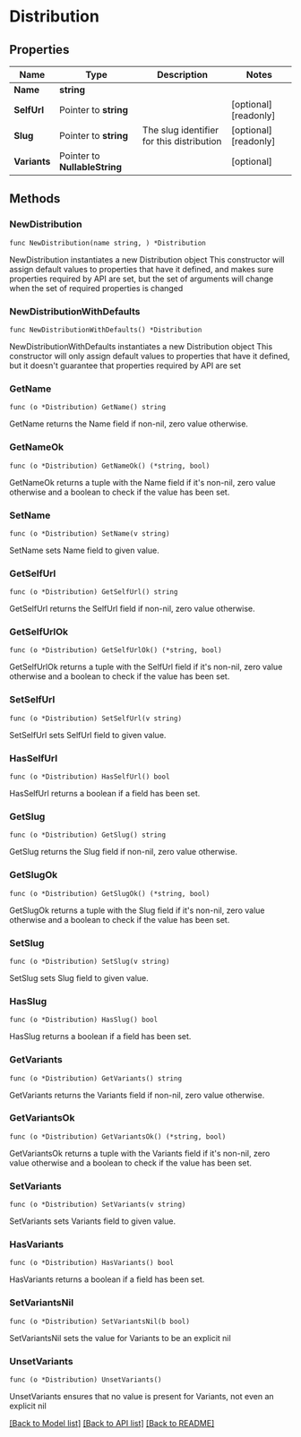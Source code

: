 # Distribution

## Properties

Name | Type | Description | Notes
------------ | ------------- | ------------- | -------------
**Name** | **string** |  | 
**SelfUrl** | Pointer to **string** |  | [optional] [readonly] 
**Slug** | Pointer to **string** | The slug identifier for this distribution | [optional] [readonly] 
**Variants** | Pointer to **NullableString** |  | [optional] 

## Methods

### NewDistribution

`func NewDistribution(name string, ) *Distribution`

NewDistribution instantiates a new Distribution object
This constructor will assign default values to properties that have it defined,
and makes sure properties required by API are set, but the set of arguments
will change when the set of required properties is changed

### NewDistributionWithDefaults

`func NewDistributionWithDefaults() *Distribution`

NewDistributionWithDefaults instantiates a new Distribution object
This constructor will only assign default values to properties that have it defined,
but it doesn't guarantee that properties required by API are set

### GetName

`func (o *Distribution) GetName() string`

GetName returns the Name field if non-nil, zero value otherwise.

### GetNameOk

`func (o *Distribution) GetNameOk() (*string, bool)`

GetNameOk returns a tuple with the Name field if it's non-nil, zero value otherwise
and a boolean to check if the value has been set.

### SetName

`func (o *Distribution) SetName(v string)`

SetName sets Name field to given value.


### GetSelfUrl

`func (o *Distribution) GetSelfUrl() string`

GetSelfUrl returns the SelfUrl field if non-nil, zero value otherwise.

### GetSelfUrlOk

`func (o *Distribution) GetSelfUrlOk() (*string, bool)`

GetSelfUrlOk returns a tuple with the SelfUrl field if it's non-nil, zero value otherwise
and a boolean to check if the value has been set.

### SetSelfUrl

`func (o *Distribution) SetSelfUrl(v string)`

SetSelfUrl sets SelfUrl field to given value.

### HasSelfUrl

`func (o *Distribution) HasSelfUrl() bool`

HasSelfUrl returns a boolean if a field has been set.

### GetSlug

`func (o *Distribution) GetSlug() string`

GetSlug returns the Slug field if non-nil, zero value otherwise.

### GetSlugOk

`func (o *Distribution) GetSlugOk() (*string, bool)`

GetSlugOk returns a tuple with the Slug field if it's non-nil, zero value otherwise
and a boolean to check if the value has been set.

### SetSlug

`func (o *Distribution) SetSlug(v string)`

SetSlug sets Slug field to given value.

### HasSlug

`func (o *Distribution) HasSlug() bool`

HasSlug returns a boolean if a field has been set.

### GetVariants

`func (o *Distribution) GetVariants() string`

GetVariants returns the Variants field if non-nil, zero value otherwise.

### GetVariantsOk

`func (o *Distribution) GetVariantsOk() (*string, bool)`

GetVariantsOk returns a tuple with the Variants field if it's non-nil, zero value otherwise
and a boolean to check if the value has been set.

### SetVariants

`func (o *Distribution) SetVariants(v string)`

SetVariants sets Variants field to given value.

### HasVariants

`func (o *Distribution) HasVariants() bool`

HasVariants returns a boolean if a field has been set.

### SetVariantsNil

`func (o *Distribution) SetVariantsNil(b bool)`

 SetVariantsNil sets the value for Variants to be an explicit nil

### UnsetVariants
`func (o *Distribution) UnsetVariants()`

UnsetVariants ensures that no value is present for Variants, not even an explicit nil

[[Back to Model list]](../README.md#documentation-for-models) [[Back to API list]](../README.md#documentation-for-api-endpoints) [[Back to README]](../README.md)


